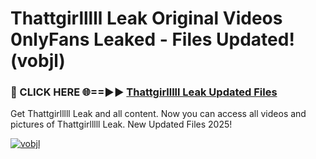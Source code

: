 # Thattgirlllll Leak Original Videos 0nlyFans Leaked - Files Updated! (vobjl)

<h3>🔴 CLICK HERE 🌐==►► <a href="https://tinyurl.com/2jnfzry5" rel="nofollow">Thattgirlllll Leak Updated Files</a></h3>

Get Thattgirlllll Leak and all content. Now you can access all videos and pictures of Thattgirlllll Leak. New Updated Files 2025!

[![vobjl](https://i.imgur.com/GyGTBgg.gif)](https://tinyurl.com/2jnfzry5)
